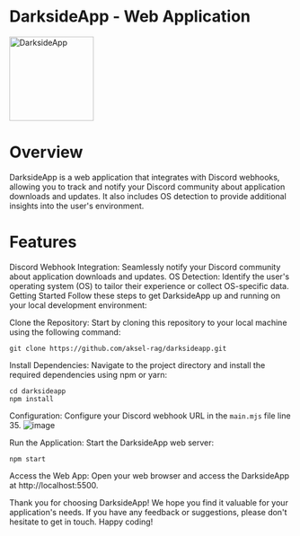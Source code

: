 # DarksideApp - Web Application
<img src="https://app.darksidepanel.com/other/img/logo2.png" alt="DarksideApp" width="150">


# Overview
DarksideApp is a web application that integrates with Discord webhooks, allowing you to track and notify your Discord community about application downloads and updates. It also includes OS detection to provide additional insights into the user's environment.

# Features
Discord Webhook Integration: Seamlessly notify your Discord community about application downloads and updates.
OS Detection: Identify the user's operating system (OS) to tailor their experience or collect OS-specific data.
Getting Started
Follow these steps to get DarksideApp up and running on your local development environment:

Clone the Repository: Start by cloning this repository to your local machine using the following command:

```
git clone https://github.com/aksel-rag/darksideapp.git
```

Install Dependencies: Navigate to the project directory and install the required dependencies using npm or yarn:
```
cd darksideapp
npm install
```

Configuration: Configure your Discord webhook URL in the ```main.mjs``` file line 35.
![image](https://github.com/aksel-rag/darksideapp/assets/67398418/332d1b86-e0fa-4172-ac4a-be02b2585977)


Run the Application: Start the DarksideApp web server:
```
npm start
```

Access the Web App: Open your web browser and access the DarksideApp at http://localhost:5500.

Thank you for choosing DarksideApp! We hope you find it valuable for your application's needs. If you have any feedback or suggestions, please don't hesitate to get in touch. Happy coding!
